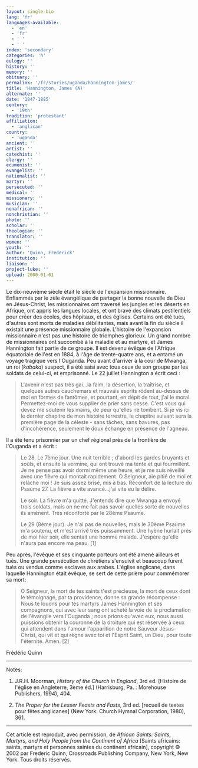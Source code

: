 ```yaml
---
layout: single-bio
lang: 'fr'
languages-available:
  - 'en'
  - 'fr'
  - ' '
  - ' '
index: 'secondary'
categories: 'h'
eulogy: ''
history: ''
memory: ''
obituary: ''
permalink: '/fr/stories/uganda/hannington-james/'
title: 'Hannington, James (A)'
alternate: ''
date: '1847-1885'
century:
  - '19th'
tradition: 'protestant'
affiliation:
  - 'anglican'
country:
  - 'uganda'
ancient: ''
artist: ''
catechist: ''
clergy: ''
ecumenist: ''
evangelist: ''
nationalist: ''
martyr: ''
persecuted: ''
medical: ''
missionary: ''
musician: ''
nonafrican: ''
nonchristian: ''
photo: ''
scholar: ''
theologian: ''
translator: ''
women: ''
youth: ''
author: 'Quinn, Frederick'
institution: ''
liaison: ''
project-luke: ''
upload: 2000-01-01
---
```



Le dix-neuvième siècle était le siècle de l'expansion missionnaire. Enflammés par le zèle évangélique de partager la bonne nouvelle de Dieu en Jésus-Christ, les missionnaires ont traversé les jungles et les déserts en Afrique, ont appris les langues locales, et ont bravé des climats pestilentiels pour créer des écoles, des hôpitaux, et des églises. Certains ont été tués, d'autres sont morts de maladies débilitantes, mais avant la fin du siècle il existait une présence missionnaire globale. L'histoire de l'expansion missionnaire n'est pas une histoire de triomphes glorieux. Un grand nombre de missionnaires ont succombé à la maladie et au martyre, et James Hannington fait partie de ce groupe. Il est devenu évêque de l'Afrique équatoriale de l'est en 1884, à l'âge de trente-quatre ans, et a entamé un voyage tragique vers l'Ouganda. Peu avant d'arriver à la cour de Mwanga, un roi (*kabaka*) suspect, il a été saisi avec tous ceux de son groupe par les soldats de celui-ci, et emprisonné. Le 22 juillet Hannington a écrit ceci :

> L'avenir n'est pas très gai…la faim, la désertion, la traîtrise, et quelques autres cauchemars et mauvais esprits rôdent au-dessus de moi en formes de fantômes, et pourtant, en dépit de tout, j'ai le moral. Permettez-moi de vous supplier de prier sans cesse. C'est vous qui devez me soutenir les mains, de peur qu'elles ne tombent. Si je vis ici le dernier chapitre de mon histoire terrestre, le chapitre suivant sera la première page de la céleste - sans tâches, sans bavures, pas d'incohérence, seulement le doux échange en présence de l'agneau.

Il a été tenu prisonnier par un chef régional près de la frontière de l'Ouganda et a écrit :

> Le 28. Le 7ème jour. Une nuit terrible ; d'abord les gardes bruyants et soûls, et ensuite la vermine, qui ont trouvé ma tente et qui fourmillent. Je ne pense pas avoir dormi même une heure, et je me suis réveillé avec une fièvre qui montait rapidement. O Seigneur, aie pitié de moi et relâche moi ! Je suis assez brisé, mis à bas. Réconfort de la lecture du Psaume 27. La fièvre a vite avancé...j'ai vite eu le délire.
> 
> Le soir. La fièvre m'a quitté. J'entends dire que Mwanga a envoyé trois soldats, mais on ne me fait pas savoir quelles sorte de nouvelles ils amènent. Très réconforté par le 28ème Psaume.
> 
> Le 29 (8ème jour). Je n'ai pas de nouvelles, mais le 30ème Psaume m'a soutenu, et m'est arrivé très puissamment. Une hyène hurlait près de moi hier soir, elle sentait une homme malade. J'espère qu'elle n'aura pas encore ma peau. [1]

Peu après, l'évêque et ses cinquante porteurs ont été amené ailleurs et tués. Une grande persécution de chrétiens s'ensuivit et beaucoup furent tués ou vendus comme esclaves aux arabes. L'église anglicane, dans laquelle Hannington était évêque, se sert de cette prière pour commémorer sa mort:

> O Seigneur, la mort de tes saints t'est précieuse, la mort de ceux dont le témoignage, par ta providence, donne sa grande récompense : Nous te louons pour tes martyrs James Hannington et ses compagnons, qui avec leur sang ont acheté la voie de la proclamation de l'évangile vers l'Ouganda ; nous prions qu'avec eux, nous aussi puissions obtenir la couronne de la droiture qui est réservée à ceux qui attendent dans l'amour l'apparition de notre Sauveur Jésus-Christ, qui vit et qui règne avec toi et l'Esprit Saint, un Dieu, pour toute l'éternité. Amen. [2]

Frédéric Quinn

---

Notes:

1. J.R.H. Moorman, *History of the Church in England*, 3rd ed. [Histoire de l'église en Angleterre, 3ème éd.] (Harrisburg, Pa. : Morehouse Publishers, 1994), 404.

2. *The Proper for the Lesser Feasts and Fasts*, 3rd ed. [recueil de textes pour fêtes anglicanes] (New York: Church Hymnal Corporation, 1980), 361.

---

Cet article est reproduit, avec permission, de *African Saints: Saints, Martyrs, and Holy People from the Continent of Africa* [Saints africains: saints, martyrs et personnes saintes du continent africain], copyright © 2002 par Frederic Quinn, Crossroads Publishing Company, New York, New York. Tous droits réservés.